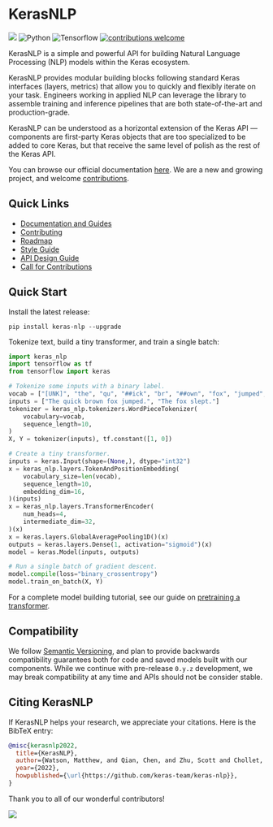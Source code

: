 # KerasNLP
[![](https://github.com/keras-team/keras-nlp/workflows/Tests/badge.svg?branch=master)](https://github.com/keras-team/keras-nlp/actions?query=workflow%3ATests+branch%3Amaster)
![Python](https://img.shields.io/badge/python-v3.7.0+-success.svg)
![Tensorflow](https://img.shields.io/badge/tensorflow-v2.5.0+-success.svg)
[![contributions welcome](https://img.shields.io/badge/contributions-welcome-brightgreen.svg?style=flat)](https://github.com/keras-team/keras-nlp/issues)

KerasNLP is a simple and powerful API for building Natural Language Processing
(NLP) models within the Keras ecosystem.

KerasNLP provides modular building blocks following
standard Keras interfaces (layers, metrics) that allow you to quickly and
flexibly iterate on your task. Engineers working in applied NLP can leverage the
library to assemble training and inference pipelines that are both
state-of-the-art and production-grade.

KerasNLP can be understood as a horizontal extension of the Keras API —
components are first-party Keras objects that are too specialized to be
added to core Keras, but that receive the same level of polish as the rest of
the Keras API.

You can browse our official documentation [here](https://keras.io/keras_nlp).
We are a new and growing project, and welcome [contributions](CONTRIBUTING.md).

## Quick Links

- [Documentation and Guides](https://keras.io/keras_nlp)
- [Contributing](CONTRIBUTING.md)
- [Roadmap](ROADMAP.md)
- [Style Guide](CODE_STYLE.md)
- [API Design Guide](API_DESIGN.md)
- [Call for Contributions](https://github.com/keras-team/keras-nlp/issues?q=is%3Aissue+is%3Aopen+label%3A%22contributions+welcome%22)

## Quick Start

Install the latest release:

```
pip install keras-nlp --upgrade
```

Tokenize text, build a tiny transformer, and train a single batch:

```python
import keras_nlp
import tensorflow as tf
from tensorflow import keras

# Tokenize some inputs with a binary label.
vocab = ["[UNK]", "the", "qu", "##ick", "br", "##own", "fox", "jumped", "."]
inputs = ["The quick brown fox jumped.", "The fox slept."]
tokenizer = keras_nlp.tokenizers.WordPieceTokenizer(
    vocabulary=vocab,
    sequence_length=10,
)
X, Y = tokenizer(inputs), tf.constant([1, 0])

# Create a tiny transformer.
inputs = keras.Input(shape=(None,), dtype="int32")
x = keras_nlp.layers.TokenAndPositionEmbedding(
    vocabulary_size=len(vocab),
    sequence_length=10,
    embedding_dim=16,
)(inputs)
x = keras_nlp.layers.TransformerEncoder(
    num_heads=4,
    intermediate_dim=32,
)(x)
x = keras.layers.GlobalAveragePooling1D()(x)
outputs = keras.layers.Dense(1, activation="sigmoid")(x)
model = keras.Model(inputs, outputs)

# Run a single batch of gradient descent.
model.compile(loss="binary_crossentropy")
model.train_on_batch(X, Y)
```

For a complete model building tutorial, see our guide on
[pretraining a transformer](keras.io/guides/keras_nlp/transformer_pretraining).

## Compatibility

We follow [Semantic Versioning](https://semver.org/), and plan to
provide backwards compatibility guarantees both for code and saved models built
with our components. While we continue with pre-release `0.y.z` development, we
may break compatibility at any time and APIs should not be consider stable.

## Citing KerasNLP

If KerasNLP helps your research, we appreciate your citations.
Here is the BibTeX entry:

```bibtex
@misc{kerasnlp2022,
  title={KerasNLP},
  author={Watson, Matthew, and Qian, Chen, and Zhu, Scott and Chollet, Fran\c{c}ois and others},
  year={2022},
  howpublished={\url{https://github.com/keras-team/keras-nlp}},
}
```

Thank you to all of our wonderful contributors!

<a href="https://github.com/keras-team/keras-nlp/graphs/contributors">
  <img src="https://contrib.rocks/image?repo=keras-team/keras-nlp" />
</a>